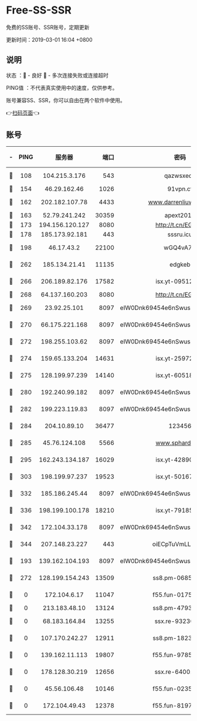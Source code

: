 # Free-SS-SSR

免费的SS账号、SSR账号，定期更新

更新时间：2019-03-01 16:04 +0800

## 说明

状态     ：🙂 - 良好 🙁 - 多次连接失败或连接超时

PING值   ：不代表真实使用中的速度，仅供参考。

账号兼容SS、SSR，你可以自由在两个软件中使用。

👉[扫码页面](https://liesauer.github.io/free-ss-ssr.github.io/)👈

## 账号

|-|PING|服务器|端口|密码|加密方式|区域|
|:----:|:----:|:-----:|-----:|:----:|:----:|:----:|
|🙂|108|104.215.3.176|543|qazwsxedc|aes-256-gcm|JP|
|🙂|154|46.29.162.46|1026|91vpn.cf|rc4-md5|RU|
|🙂|162|202.182.107.78|4433|www.darrenliuwei.com|aes-256-cfb|JP|
|🙂|163|52.79.241.242|30359|apext2019|chacha20|KR|
|🙂|173|194.156.120.127|8080|http://t.cn/EGJIyrl|rc4-md5|RU|
|🙂|178|185.173.92.181|443|sssru.icu|rc4-md5|RU|
|🙂|198|46.17.43.2|22100|wGQ4vA7D|aes-256-gcm|RU|
|🙂|262|185.134.21.41|11135|edgkeb|aes-256-cfb|GB|
|🙂|266|206.189.82.176|17582|isx.yt-09512157|aes-256-cfb|SG|
|🙂|268|64.137.160.203|8080|http://t.cn/EGJIyrl|rc4-md5|CA|
|🙂|269|23.92.25.101|8097|eIW0Dnk69454e6nSwuspv9DmS201tQ0D|aes-256-cfb|US|
|🙂|270|66.175.221.168|8097|eIW0Dnk69454e6nSwuspv9DmS201tQ0D|aes-256-cfb|US|
|🙂|272|198.255.103.62|8097|eIW0Dnk69454e6nSwuspv9DmS201tQ0D|aes-256-cfb|US|
|🙂|274|159.65.133.204|14631|isx.yt-25972344|aes-256-cfb|SG|
|🙂|275|128.199.97.239|14140|isx.yt-60518529|aes-256-cfb|SG|
|🙂|280|192.240.99.182|8097|eIW0Dnk69454e6nSwuspv9DmS201tQ0D|aes-256-cfb|US|
|🙂|282|199.223.119.83|8097|eIW0Dnk69454e6nSwuspv9DmS201tQ0D|aes-256-cfb|US|
|🙂|284|204.10.89.10|36477|123456|aes-256-cfb|US|
|🙂|285|45.76.124.108|5566|www.sphard.com|aes-256-cfb|AU|
|🙂|295|162.243.134.187|16029|isx.yt-42890959|aes-256-cfb|US|
|🙂|303|198.199.97.237|19523|isx.yt-50167481|aes-256-cfb|US|
|🙂|332|185.186.245.44|8097|eIW0Dnk69454e6nSwuspv9DmS201tQ0D|aes-256-cfb|NL|
|🙂|336|198.199.100.178|18210|isx.yt-79185401|aes-256-cfb|US|
|🙂|342|172.104.33.178|8097|eIW0Dnk69454e6nSwuspv9DmS201tQ0D|aes-256-cfb|SG|
|🙂|344|207.148.23.227|443|oiECpTuVmLLxk4Ts|aes-256-cfb|US|
|🙂|193|139.162.104.193|8097|eIW0Dnk69454e6nSwuspv9DmS201tQ0D|aes-256-cfb|JP|
|🙂|272|128.199.154.243|13509|ss8.pm-06850813|aes-256-cfb|SG|
|🙁|0|172.104.6.17|11047|f55.fun-01756679|aes-256-cfb|US|
|🙁|0|213.183.48.10|13124|ss8.pm-47930159|rc4-md5|RU|
|🙁|0|68.183.164.84|13255|ssx.re-93230517|aes-256-cfb|US|
|🙁|0|107.170.242.27|12911|ss8.pm-18239043|aes-256-cfb|US|
|🙁|0|139.162.11.113|19807|f55.fun-97859727|aes-256-cfb|SG|
|🙁|0|178.128.30.219|12656|ssx.re-64001982|aes-256-cfb|SG|
|🙁|0|45.56.106.48|10146|f55.fun-02359224|aes-256-cfb|US|
|🙁|0|172.104.49.43|12378|f55.fun-81974133|aes-256-cfb|SG|
